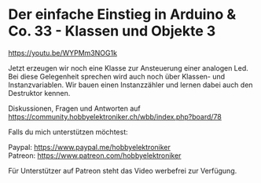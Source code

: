 # Der einfache Einstieg in Arduino & Co. 33 - Klassen und Objekte 3 
 
https://youtu.be/WYPMm3NOG1k

Jetzt erzeugen wir noch eine Klasse zur Ansteuerung einer analogen Led. Bei diese Gelegenheit sprechen wird auch noch über Klassen- und Instanzvariablen. Wir bauen einen Instanzzähler und lernen dabei auch den Destruktor kennen.

Diskussionen, Fragen und Antworten auf 
https://community.hobbyelektroniker.ch/wbb/index.php?board/78

Falls du mich unterstützen möchtest:

Paypal: https://www.paypal.me/hobbyelektroniker<br>
Patreon: https://www.patreon.com/hobbyelektroniker

Für Unterstützer auf Patreon steht das Video werbefrei zur Verfügung.



